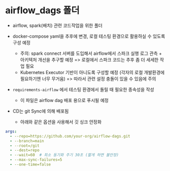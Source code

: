 # airflow_dags 폴더

- airflow, spark(배치) 관련 코드작업을 위한 폴더

- docker-compose yaml을 추후에 변경, 로컬 테스팅 환경으로 활용하실 수 있도록 구성 예정
    - 주의: spark connect 서버를 도입해서 airflow에서 스파크 실행 로그 관측 + 아키텍처 개선을 추구할 예정 => 로컬에서 스파크 코드는 추후 좀 더 세세한 작업 필요
    - Kubernetes Executor 기반이 아니도록 구성할 예정 (각자의 로컬 개발환경에 필요하기엔 너무 무거움) => 따라서 관련 설정 충돌이 있을 수 있음에 주의

- `requirements-airflow` 에서 테스팅 환경에서 돌릴 때 필요한 종속성을 작성
    - 이 파일은 airflow dag 배포 용으로 푸시될 예정

- CD는 git Sync에 의해 배포됨
    - 아래와 같은 옵션을 사용해서 깃 싱크 안정화

```yaml
args:
  - --repo=https://github.com/your-org/airflow-dags.git
  - --branch=main
  - --root=/git
  - --dest=repo
  - --wait=60  # 최소 동기화 주기 30초 (짧게 하면 불안정)
  - --max-sync-failures=5
  - --one-time=false
```
